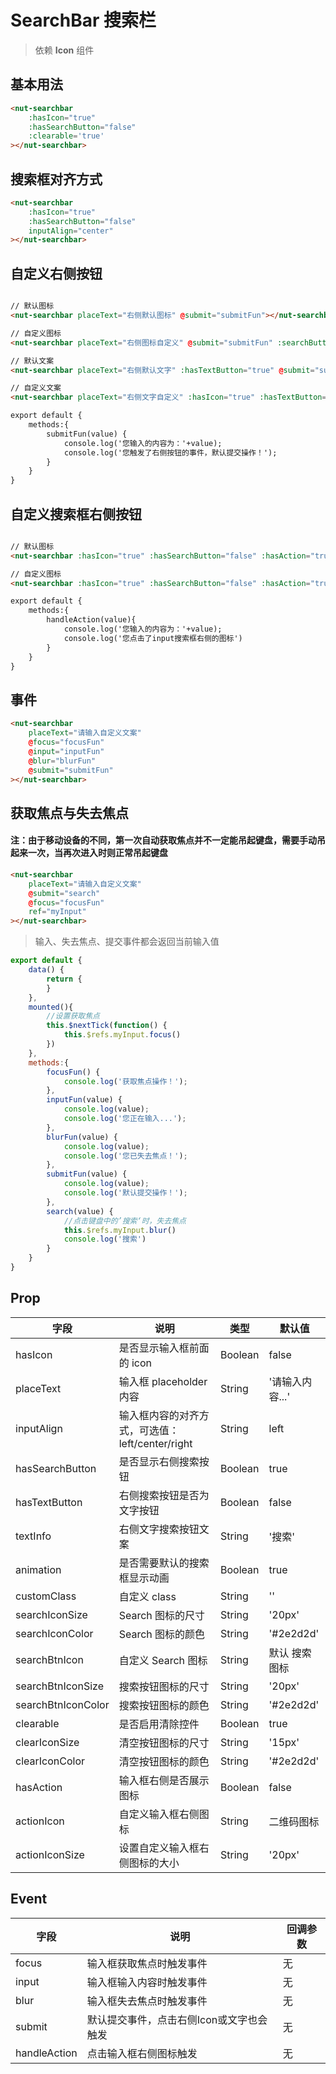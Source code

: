 # SearchBar 搜索栏

> 依赖 **Icon** 组件

## 基本用法

```html
<nut-searchbar 
    :hasIcon="true" 
    :hasSearchButton="false"
    :clearable='true'
></nut-searchbar>
```

## 搜索框对齐方式

```html
<nut-searchbar 
    :hasIcon="true"
    :hasSearchButton="false" 
    inputAlign="center"
></nut-searchbar>
```

## 自定义右侧按钮

```html

// 默认图标
<nut-searchbar placeText="右侧默认图标" @submit="submitFun"></nut-searchbar>

// 自定义图标
<nut-searchbar placeText="右侧图标自定义" @submit="submitFun" :searchButtonIcon="require('../../assets/svg/qr.svg')"></nut-searchbar>

// 默认文案
<nut-searchbar placeText="右侧默认文字" :hasTextButton="true" @submit="submitFun"></nut-searchbar>

// 自定义文案
<nut-searchbar placeText="右侧文字自定义" :hasIcon="true" :hasTextButton="true" textInfo="取消" @submit="submitFun"></nut-searchbar>

export default {
    methods:{
        submitFun(value) {
            console.log('您输入的内容为：'+value);
            console.log('您触发了右侧按钮的事件，默认提交操作！');
        }
    }
}
```

## 自定义搜索框右侧按钮

```html

// 默认图标
<nut-searchbar :hasIcon="true" :hasSearchButton="false" :hasAction="true" @handleAction="handleAction"></nut-searchbar>

// 自定义图标
<nut-searchbar :hasIcon="true" :hasSearchButton="false" :hasAction="true" :actionIcon="require('../../assets/svg/rate-default-img.svg')" @handleAction="handleAction"></nut-searchbar>

export default {
    methods:{
        handleAction(value){
            console.log('您输入的内容为：'+value);
            console.log('您点击了input搜索框右侧的图标')
        }
    }
}
```

## 事件

```html
<nut-searchbar
    placeText="请输入自定义文案"
    @focus="focusFun"
    @input="inputFun"
    @blur="blurFun"
    @submit="submitFun"
></nut-searchbar>

```

## 获取焦点与失去焦点

#### 注：由于移动设备的不同，第一次自动获取焦点并不一定能吊起键盘，需要手动吊起来一次，当再次进入时则正常吊起键盘

```html
<nut-searchbar
    placeText="请输入自定义文案"
    @submit="search"
    @focus="focusFun"
    ref="myInput"
></nut-searchbar>
```

> 输入、失去焦点、提交事件都会返回当前输入值

```javascript
export default {
    data() {
        return {
        }
    },
    mounted(){
        //设置获取焦点
        this.$nextTick(function() {
            this.$refs.myInput.focus()
        })
    },
    methods:{
        focusFun() {
            console.log('获取焦点操作！');
        },
        inputFun(value) {
            console.log(value);
            console.log('您正在输入...');
        },
        blurFun(value) {
            console.log(value);
            console.log('您已失去焦点！');
        },
        submitFun(value) {
            console.log(value);
            console.log('默认提交操作！');
        },
        search(value) {
            //点击键盘中的’搜索‘时，失去焦点
            this.$refs.myInput.blur()
            console.log('搜索')
        }
    }
}
```

## Prop

| 字段 | 说明 | 类型 | 默认值
|----- | ----- | ----- | -----
| hasIcon | 是否显示输入框前面的 icon | Boolean | false
| placeText | 输入框 placeholder 内容 | String | '请输入内容...'
| inputAlign | 输入框内容的对齐方式，可选值：left/center/right| String | left
| hasSearchButton | 是否显示右侧搜索按钮 | Boolean | true
| hasTextButton | 右侧搜索按钮是否为文字按钮 | Boolean | false
| textInfo | 右侧文字搜索按钮文案 | String | '搜索'
| animation | 是否需要默认的搜索框显示动画 | Boolean | true
| customClass | 自定义 class | String | ''
| searchIconSize | Search 图标的尺寸 | String | '20px'
| searchIconColor | Search 图标的颜色 | String | '#2e2d2d'
| searchBtnIcon | 自定义 Search 图标 | String | 默认 搜索图标
| searchBtnIconSize | 搜索按钮图标的尺寸 | String | '20px'
| searchBtnIconColor | 搜索按钮图标的颜色 | String | '#2e2d2d'
| clearable | 是否启用清除控件 | Boolean | true
| clearIconSize | 清空按钮图标的尺寸 | String | '15px'
| clearIconColor | 清空按钮图标的颜色 | String | '#2e2d2d'
| hasAction | 输入框右侧是否展示图标 | Boolean | false
| actionIcon | 自定义输入框右侧图标 | String | 二维码图标
| actionIconSize | 设置自定义输入框右侧图标的大小 | String | '20px'

## Event

| 字段 | 说明 | 回调参数
|----- | ----- | -----
| focus | 输入框获取焦点时触发事件 | 无
| input | 输入框输入内容时触发事件 | 无
| blur | 输入框失去焦点时触发事件 | 无
| submit | 默认提交事件，点击右侧Icon或文字也会触发 | 无
| handleAction | 点击输入框右侧图标触发 | 无

